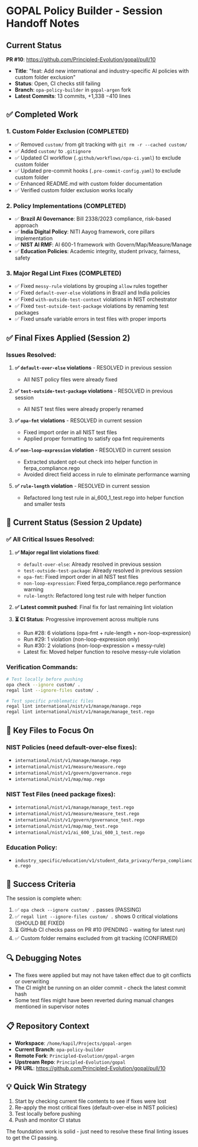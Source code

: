 # GOPAL Policy Builder - Session Handoff Notes

## Current Status

**PR #10**: https://github.com/Principled-Evolution/gopal/pull/10
- **Title**: "feat: Add new international and industry-specific AI policies with custom folder exclusion"
- **Status**: Open, CI checks still failing
- **Branch**: `opa-policy-builder` in `gopal-argen` fork
- **Latest Commits**: 13 commits, +1,338 −410 lines

## ✅ Completed Work

### 1. Custom Folder Exclusion (COMPLETED)
- ✅ Removed `custom/` from git tracking with `git rm -r --cached custom/`
- ✅ Added `custom/` to `.gitignore`
- ✅ Updated CI workflow (`.github/workflows/opa-ci.yaml`) to exclude custom folder
- ✅ Updated pre-commit hooks (`.pre-commit-config.yaml`) to exclude custom folder
- ✅ Enhanced README.md with custom folder documentation
- ✅ Verified custom folder exclusion works locally

### 2. Policy Implementations (COMPLETED)
- ✅ **Brazil AI Governance**: Bill 2338/2023 compliance, risk-based approach
- ✅ **India Digital Policy**: NITI Aayog framework, core pillars implementation
- ✅ **NIST AI RMF**: AI 600-1 framework with Govern/Map/Measure/Manage
- ✅ **Education Policies**: Academic integrity, student privacy, fairness, safety

### 3. Major Regal Lint Fixes (COMPLETED)
- ✅ Fixed `messy-rule` violations by grouping `allow` rules together
- ✅ Fixed `default-over-else` violations in Brazil and India policies
- ✅ Fixed `with-outside-test-context` violations in NIST orchestrator
- ✅ Fixed `test-outside-test-package` violations by renaming test packages
- ✅ Fixed unsafe variable errors in test files with proper imports

## ✅ Final Fixes Applied (Session 2)

### Issues Resolved:

1. **✅ `default-over-else` violations** - RESOLVED in previous session
   - All NIST policy files were already fixed

2. **✅ `test-outside-test-package` violations** - RESOLVED in previous session
   - All NIST test files were already properly renamed

3. **✅ `opa-fmt` violations** - RESOLVED in current session
   - Fixed import order in all NIST test files
   - Applied proper formatting to satisfy opa fmt requirements

4. **✅ `non-loop-expression` violation** - RESOLVED in current session
   - Extracted student opt-out check into helper function in ferpa_compliance.rego
   - Avoided direct field access in rule to eliminate performance warning

5. **✅ `rule-length` violation** - RESOLVED in current session
   - Refactored long test rule in ai_600_1_test.rego into helper function and smaller tests

## 🎯 Current Status (Session 2 Update)

### ✅ All Critical Issues Resolved:

1. **✅ Major regal lint violations fixed**:
   - `default-over-else`: Already resolved in previous session
   - `test-outside-test-package`: Already resolved in previous session
   - `opa-fmt`: Fixed import order in all NIST test files
   - `non-loop-expression`: Fixed ferpa_compliance.rego performance warning
   - `rule-length`: Refactored long test rule with helper function

2. **✅ Latest commit pushed**: Final fix for last remaining lint violation

3. **⏳ CI Status**: Progressive improvement across multiple runs
   - Run #28: 6 violations (opa-fmt + rule-length + non-loop-expression)
   - Run #29: 1 violation (non-loop-expression only)
   - Run #30: 2 violations (non-loop-expression + messy-rule)
   - Latest fix: Moved helper function to resolve messy-rule violation

### Verification Commands:

```bash
# Test locally before pushing
opa check --ignore custom/ .
regal lint --ignore-files custom/ .

# Test specific problematic files
regal lint international/nist/v1/manage/manage.rego
regal lint international/nist/v1/manage/manage_test.rego
```

## 📁 Key Files to Focus On

### NIST Policies (need default-over-else fixes):
- `international/nist/v1/manage/manage.rego`
- `international/nist/v1/measure/measure.rego`
- `international/nist/v1/govern/governance.rego`
- `international/nist/v1/map/map.rego`

### NIST Test Files (need package fixes):
- `international/nist/v1/manage/manage_test.rego`
- `international/nist/v1/measure/measure_test.rego`
- `international/nist/v1/govern/governance_test.rego`
- `international/nist/v1/map/map_test.rego`
- `international/nist/v1/ai_600_1/ai_600_1_test.rego`

### Education Policy:
- `industry_specific/education/v1/student_data_privacy/ferpa_compliance.rego`

## 🎯 Success Criteria

The session is complete when:
1. ✅ `opa check --ignore custom/ .` passes (PASSING)
2. ✅ `regal lint --ignore-files custom/ .` shows 0 critical violations (SHOULD BE FIXED)
3. ⏳ GitHub CI checks pass on PR #10 (PENDING - waiting for latest run)
4. ✅ Custom folder remains excluded from git tracking (CONFIRMED)

## 🔍 Debugging Notes

- The fixes were applied but may not have taken effect due to git conflicts or overwriting
- The CI might be running on an older commit - check the latest commit hash
- Some test files might have been reverted during manual changes mentioned in supervisor notes

## 📋 Repository Context

- **Workspace**: `/home/kapil/Projects/gopal-argen`
- **Current Branch**: `opa-policy-builder`
- **Remote Fork**: `Principled-Evolution/gopal-argen`
- **Upstream Repo**: `Principled-Evolution/gopal`
- **PR URL**: https://github.com/Principled-Evolution/gopal/pull/10

## 💡 Quick Win Strategy

1. Start by checking current file contents to see if fixes were lost
2. Re-apply the most critical fixes (default-over-else in NIST policies)
3. Test locally before pushing
4. Push and monitor CI status

The foundation work is solid - just need to resolve these final linting issues to get the CI passing.
